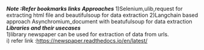 ***Note :Refer bookmarks links*** 
***Approaches***
1)Selenium,ulib,request for extracting html file and beautifulsoup for data extraction
2)Langchain based approach Asynchromium_document with beatufulsoup for data extraction
***Libraries and their usecases*** <br />
1)library newspaper can be used for extraction of data from urls. <br />
   i) refer link :https://newspaper.readthedocs.io/en/latest/ <br />
